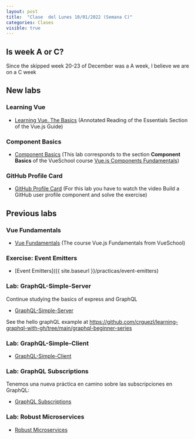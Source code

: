 ```yaml
---
layout: post
title:  "Clase  del Lunes 10/01/2022 (Semana C)"
categories: Clases
visible: true
---
```



## Is week  A or C?

Since the skipped week 20-23 of December was a A week, I believe we are on a C week

## New labs

### Learning Vue

* [Learning Vue. The Basics](https://crguezl.github.io/learning-vue-geting-started-guide/) (Annotated Reading of the Essentials Section of the Vue.js Guide)

### Component Basics

* [Component Basics](https://github.com/crguezl/vuejs-components-basics-plan-picker-component) (This lab corresponds to the section **Component Basics** of the VueSchool course [Vue.js Components Fundamentals](https://vueschool.io/courses/vuejs-components-fundamentals))

### GitHub Profile Card

* [GitHub Profile Card](https://github.com/crguezl/vuejs-components-github-profile-card) (For this lab you have to watch the video Build a GitHub user profile component and solve the exercise)

## Previous labs

### Vue Fundamentals

* [Vue Fundamentals](https://github.com/crguezl/vuejs-fundamentals) (The course Vue.js Fundamentals from VueSchool)

### Exercise: Event Emitters

* [Event Emitters]({{ site.baseurl }}/practicas/event-emitters)


### Lab: GraphQL-Simple-Server

Continue studying the basics of express and GraphQL

* [GraphQL-Simple-Server]({{site.baseurl}}/practicas/graphql-simple-server/#resolvers)

See the hello graphQL example at <https://github.com/crguezl/learning-graphql-with-gh/tree/main/graphql-beginner-series>


### Lab: GraphQL-Simple-Client 

* [GraphQL-Simple-Client]({{site.baseurl}}/practicas/graphql-simple-client/)


### Lab: GraphQL Subscriptions

Tenemos una nueva práctica en camino sobre las subscripciones en GraphQL:

* [GraphQL Subscriptions]({{site.baseurl}}/practicas/graphql-subscriptions/)

### Lab: Robust Microservices

* [Robust Microservices]({{site.baseurl}}/practicas/robust-microservices)
